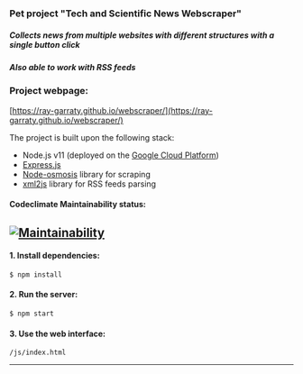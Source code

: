### Pet project "Tech and Scientific News Webscraper"  
##### Collects news from multiple websites with different structures with a single button click
##### Also able to work with RSS feeds
### Project webpage:
[https://ray-garraty.github.io/webscraper/](https://ray-garraty.github.io/webscraper/)

The project is built upon the following stack:
* Node.js v11 (deployed on the [Google Cloud Platform](https://ray-garraty-webscraper.ew.r.appspot.com))
* [Express.js](https://expressjs.com/)
* [Node-osmosis](https://github.com/rchipka/node-osmosis) library for scraping
* [xml2js](https://github.com/Leonidas-from-XIV/node-xml2js) library for RSS feeds parsing

#### Codeclimate Maintainability status:
[![Maintainability](https://api.codeclimate.com/v1/badges/4851360ee600765aad8f/maintainability)](https://codeclimate.com/github/Ray-Garraty/webscraper/maintainability)
---

#### 1. Install dependencies:

```
$ npm install
```

#### 2. Run the server:

```
$ npm start
```
#### 3. Use the web interface:

```
/js/index.html
```
---
